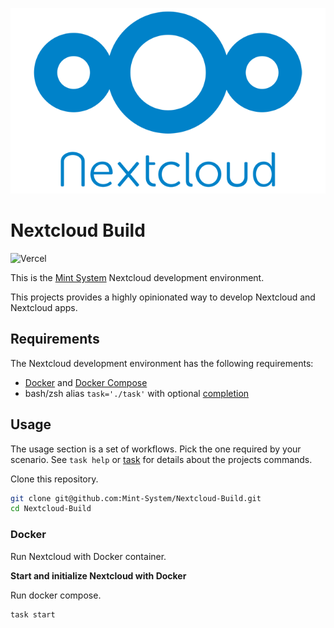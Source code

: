 ![](./logo.png)

Nextcloud Build
===

![Vercel](https://vercelbadge.vercel.app/api/mint-system/nextcloud-build)

This is the [Mint System](https://www.mint-system.ch/) Nextcloud development environment.

This projects provides a highly opinionated way to develop Nextcloud and Nextcloud apps.

## Requirements

The Nextcloud development environment has the following requirements:

* [Docker](https://docs.docker.com/engine/install/) and [Docker Compose](https://docs.docker.com/compose/)
* bash/zsh alias `task='./task'` with optional [completion](https://github.com/janikvonrotz/dotfiles/blob/master/oh-my-zsh-completions/_task)

## Usage

The usage section is a set of workflows. Pick the one required by your scenario. See `task help` or [task](./task.md) for details about the projects commands.

Clone this repository.

```bash
git clone git@github.com:Mint-System/Nextcloud-Build.git
cd Nextcloud-Build
```

### Docker

Run Nextcloud with Docker container.

**Start and initialize Nextcloud with Docker**

Run docker compose.

```bash
task start
```
